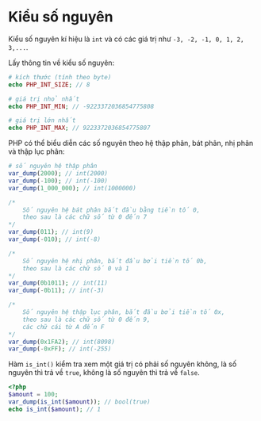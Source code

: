 # Kiểu số nguyên

Kiểu số nguyên kí hiệu là `int` và có các giá trị như `-3, -2, -1, 0, 1, 2, 3,...`.

Lấy thông tin về kiểu số nguyên:

```php
# kích thước (tính theo byte)
echo PHP_INT_SIZE; // 8

# giá trị nhỏ nhất
echo PHP_INT_MIN; // -9223372036854775808

# giá trị lớn nhất
echo PHP_INT_MAX; // 9223372036854775807
```

PHP có thể biểu diễn các số nguyên theo hệ thập phân, bát phân, nhị phân và thập lục phân:

```php
# số nguyên hệ thập phân
var_dump(2000); // int(2000)
var_dump(-100); // int(-100)
var_dump(1_000_000); // int(1000000)

/*
    Số nguyên hệ bát phân bắt đầu bằng tiền tố 0,
    theo sau là các chữ số từ 0 đến 7
*/
var_dump(011); // int(9)
var_dump(-010); // int(-8)

/*
    Số nguyên hệ nhị phân, bắt đầu bởi tiền tố 0b,
    theo sau là các chữ số 0 và 1
*/
var_dump(0b1011); // int(11)
var_dump(-0b11); // int(-3)

/*
    Số nguyên hệ thập lục phân, bắt đầu bởi tiền tố 0x,
    theo sau là các chữ số từ 0 đến 9,
    các chữ cái từ A đến F
*/
var_dump(0x1FA2); // int(8098)
var_dump(-0xFF); // int(-255)
```

Hàm `is_int()` kiểm tra xem một giá trị có phải số nguyên không, là số nguyên thì trả về `true`, không là số nguyên thì trả về `false`.

```php
<?php
$amount = 100;
var_dump(is_int($amount)); // bool(true)
echo is_int($amount); // 1
```
